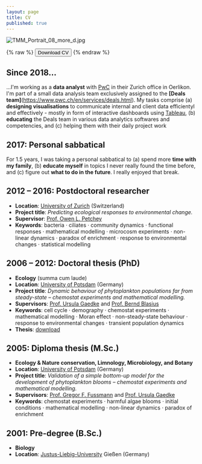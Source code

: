 ```yaml
---
layout: page
title: CV
published: true
---
```

![TMM_Portrait_08_more_d.jpg]({{site.baseurl}}/img/TMM_Portrait_08_more_d.jpg)

{% raw %}
<button class="button" onclick="window.open('/CV_Summary___Thomas_Massie.pdf')">Download CV</button>
{% endraw %}



## Since 2018...
...I'm working as a **data analyst** with [PwC](https://www.pwc.ch/en.html) in their Zurich office in Oerlikon. I'm part of a small data analysis team exclusively assigned to the **[Deals team]**(https://www.pwc.ch/en/services/deals.html).  My tasks comprise (a) **designing visualisations** to communicate internal and client data efficientyl and effectively - mostly in form of interactive dashboards using [Tableau](https://www.tableau.com/), (b) **educating** the Deals team in various data analytics softwares and competencies, and (c) helping them with their daily project work


## 2017: Personal sabbatical
For 1.5 years, I was taking a personal sabbatical to (a) spend more **time with my family**, (b) **educate myself** in topics I never really found the time before, and (c) figure out **what to do in the future**. I really enjoyed that break.


## 2012 – 2016: Postdoctoral researcher

<!--- In my postdoc project I dealed with the response behaviour of ecological communities to environmental changes. I approached this topic by performing experiments with microbial communities being . --->

* **Location**: [University of Zurich](https://www.uzh.ch/en.html) (Switzerland)
* **Project title**: _Predicting ecological responses to environmental change._
* **Supervisor**: [Prof. Owen L. Petchey](http://www.ieu.uzh.ch/en/staff/member/petchey_owen.htm)
* **Keywords**: bacteria · ciliates · community dynamics · functional responses · mathematical modelling · microcosm experiments · non-linear dynamics · paradox of enrichment · response to environmental changes · statistical modelling  


## 2006 – 2012: Doctoral thesis (PhD)

<!--- Phytoplankton consists of microorganisms mostly belonging to the realm of plants. --->

* **Ecology** (summa cum laude)
* **Location**: [University of Potsdam](http://www.uni-potsdam.de/) (Germany)
* **Project title**: _Dynamic behaviour of phytoplankton populations far from steady-state – chemostat experiments and mathematical modelling._
* **Supervisors**: [Prof. Ursula Gaedke](https://www.uni-potsdam.de/ibb-ecology/mitarbeiterinnen/prof-dr-ursula-gaedke.html) and [Prof. Bernd Blasius](https://www.icbm.de/mathematische-modellierung/)
* **Keywords**: cell cycle · demography · chemostat experiments · mathematical modelling · Moran effect · non-steady-state behaviour · response to environmental changes · transient population dynamics
* **Thesis**: [download](https://publishup.uni-potsdam.de/opus4-ubp/frontdoor/deliver/index/docId/5618/file/massie_diss.pdf)  


## 2005: Diploma thesis (M.Sc.)

<!--- I received my diploma in Biology in 2005 by successfully graduating in the subjects Ecology & Nature conservation, Limnology, Microbiology, and Botany. In my diploma thesis I dealed with the occurence of harmful algae blooms (HABs), i.e., mass occurrences of specific (phyto-)plankton species that can cause harm to people and other species sharing the same environment. HABs occur almost everywhere on earth, in marine and fresh water environments. --->

* **Ecology & Nature conservation, Limnology, Microbiology, and Botany**
* **Location**: [University of Potsdam](http://www.uni-potsdam.de/) (Germany)
* **Project title**: _Validation of a simple bottom-up model for the development of phytoplankton blooms – chemostat experiments and mathematical modelling._
* **Supervisors**: [Prof. Gregor F. Fussmann](https://www.mcgill.ca/cambam/people/ecology-and-evolutionary-biological-group/fussmann-gregor) and [Prof. Ursula Gaedke](https://www.uni-potsdam.de/ibb-ecology/mitarbeiterinnen/prof-dr-ursula-gaedke.html)
* **Keywords**: chemostat experiments · harmful algae blooms · initial conditions · mathematical modelling · non-linear dynamics · paradox of enrichment   


## 2001: Pre-degree (B.Sc.)
* **Biology**  
* **Location**: [Justus-Liebig-University](https://www.uni-giessen.de/index.html) Gießen (Germany)
